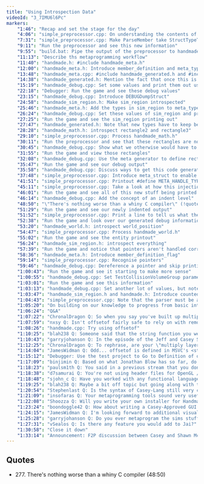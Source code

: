 ```yaml
---
title: "Using Introspection Data"
videoId: "3_7IMU6l6Pc"
markers:
    "1:46": "Recap and set the stage for the day"
    "4:06": "simple_preprocessor.cpp: On understanding the contents of structs"
    "7:31": "simple_preprocessor.cpp: Make ParseMember take StructTypeToken"
    "9:11": "Run the preprocessor and see this new information"
    "9:55": "build.bat: Pipe the output of the preprocessor to handmade_generated.h at compile time"
    "11:13": "Describe ths metaprogramming workflow"
    "11:40": "handmade.h: #include handmade_meta.h"
    "12:00": "handmade_meta.h: Introduce member_definition and meta_type"
    "13:48": "handmade_meta.cpp: #include handmade_generated.h and #include this file in handmade.cpp"
    "14:38": "handmade_generated.h: Mention the fact that once this is generated, we always have it"
    "15:19": "handmade_debug.cpp: Set some values and print them out using DEBUGTextLine"
    "22:18": "Debugger: Run the game and see these debug values"
    "23:15": "handmade_debug.cpp: Introduce DEBUGDumpStruct"
    "24:58": "handmade_sim_region.h: Make sim_region introspected"
    "25:46": "handmade_meta.h: Add the types in sim_region to meta_type"
    "26:24": "handmade_debug.cpp: Set these values of sim_region and print them out"
    "27:25": "Run the game and see the sim_region printing out"
    "27:47": "handmade_generated.h: Note that new types have to keep being redefined in handmade_meta.h"
    "28:28": "handmade_math.h: introspect rectangle2 and rectangle3"
    "29:10": "simple_preprocessor.cpp: Process handmade_math.h"
    "30:11": "Run the preprocessor and see that these rectangles are now defined"
    "30:45": "handmade_debug.cpp: Show what we otherwise would have to do to define a new type"
    "31:55": "Run the game and view those rectangles"
    "32:08": "handmade_debug.cpp: Use the meta generator to define rectangle3 for us, and manually define MetaType_v3"
    "35:47": "Run the game and see our debug output"
    "35:58": "handmade_debug.cpp: Discuss ways to get this code generated for us"
    "37:48": "simple_preprocessor.cpp: Introduce meta_struct to enable us to keep track of structs seen"
    "41:51": "simple_preprocessor.cpp: Printout #define META_HANDLE_TYPE_DUMP and loop over the Meta structs"
    "45:11": "simple_preprocessor.cpp: Take a look at how this injection works"
    "46:01": "Run the game and see all of this new stuff being printed out"
    "46:14": "handmade_debug.cpp: Add the concept of an indent level"
    "48:50": "\"There's nothing worse than a whiny C compiler\" (!quote 277)"
    "51:29": "Run the game and see our newly indented output"
    "51:52": "simple_preprocessor.cpp: Print a line to tell us what the member was"
    "52:38": "Run the game and look over our generated debug information"
    "53:20": "handmade_world.h: introspect world_position"
    "54:47": "simple_preprocessor.cpp: Process handmade_world.h"
    "55:02": "Run the game and see the entity printout"
    "56:24": "handmade_sim_region.h: introspect everything"
    "57:39": "Run the game and notice that pointers aren't handled correctly"
    "58:36": "handmade_meta.h: Introduce member_definition_flag"
    "59:14": "simple_preprocessor.cpp: Recognise pointers"
    "59:46": "handmade_debug.cpp: Dereference a pointer and skip printing it if it's null"
    "1:00:43": "Run the game and see it starting to make more sense"
    "1:00:55": "handmade_debug.cpp: Set TestCollisionVolumeGroup parameters"
    "1:03:01": "Run the game and see this information"
    "1:03:13": "handmade_debug.cpp: Set another lot of values, but note that the generator does not know how to handle them"
    "1:03:47": "handmade_sim_region.h and handmade.h: Introduce counted_pointer"
    "1:04:43": "simple_preprocessor.cpp: Note that the parser must be aware of how to handle these counted pointers"
    "1:05:20": "On building on our knowledge to progress from basic introspection to metaprogramming"
    "1:06:24": "Q&A"
    "1:07:22": "ChronalDragon Q: So when you say you've built up multiple layers of metaprogramming, do you mean your metaprograms output things like what we wrote today?"
    "1:07:59": "nxsy Q: Isn't offsetof fairly safe to rely on with remotely recent compilers?"
    "1:08:26": "handmade.cpp: Try using offsetof"
    "1:10:25": "blah238 Q: Someone said that the string function you were looking for was called strdup"
    "1:10:43": "garryjohanson Q: In the episode of the Jeff and Casey Show \"The Wolf Doesn't Want to Come Anymore\" you mentioned that you use metaprogramming techniques to make up for modern language shortcomings. Curious what functionality you have used metaprogramming to achieve that you would have found prohibitive in modern languages? Can you suggest any specific usages to pursue for either program robustness, optimization, etc.?"
    "1:12:25": "ChronalDragon Q: To rephrase, are your \"multiply layered\" metaprograms outputting further metaprograms? Or is it a single layer that has enough complexity to be considered more than a single pass? (Not sure how to phrase, I was mostly trying to prompt further discussion of what you've mentioned previously)"
    "1:14:04": "JamesWidman Q: Odd... offsetof is defined in MSVC's <stddef.h>, and is specified in C '89 as belonging to that header... Did I miss something?"
    "1:15:12": "Debugger: Use the test project to Go to Definition of offsetof"
    "1:17:09": "binjimin Q: Based on what Jonathan Blow has so far, do you think JAI will have the metaprogramming capabilities that you'd want? If not, what do you think it is missing?"
    "1:18:23": "paulsm1th Q: You said in a previous stream that you don't really program in C anymore, you basically program in \"Caseylang\". Does that refer to your metaprogramming tools or is there more to it than that?"
    "1:18:38": "d7samurai Q: You're not using header files for OpenGL / Direct3D?"
    "1:18:48": "sjohn_c Q: Have you worked with any functional languages? Haskell or maybe Scala?"
    "1:19:25": "blah238 Q: Maybe a bit off topic but going along with the Master Spy thing, have you ever done a stealth game and, if so, what particular programming challenges do stealth mechanics bring that you don't usually have to deal with?"
    "1:20:54": "Stephenlast Q: Is the syntax of Casey-Lang still very close to C?"
    "1:21:09": "insofaras Q: Your metaprogramming tools sound very useful, will you ever open source them, maybe in your will if nothing else?"
    "1:22:08": "Shoozza Q: Will you write your own installer for Handmade Hero? Or just zip it and be done with it?"
    "1:23:24": "boondoggle42 Q: How about writing a Casey-Approved GUI debugger for Jai?"
    "1:24:15": "JamesWidman Q: I'm looking forward to additional visualizers in the debug view (e.g. a small grid view with a dot or line from (0,0) to represent a v2 along with the decimal digits). Do you think that would be worthwhile?"
    "1:25:28": "garryjohanson Q: Do you ever metaprogram the sims stuff and the job queue?"
    "1:27:31": "vSealos Q: Is there any feature you would add to Jai?"
    "1:30:58": "Close it down"
    "1:33:14": "Announcement: F2P discussion between Casey and Shawn McGrath on Thursday"
---
```


## Quotes

* 277\. There's nothing worse than a whiny C compiler (48:50)
